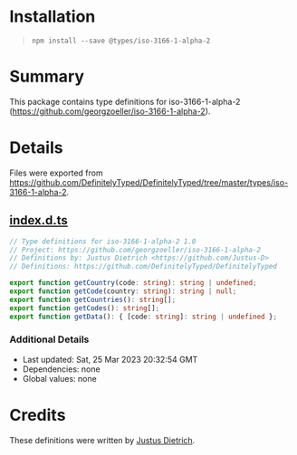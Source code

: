 # Installation
> `npm install --save @types/iso-3166-1-alpha-2`

# Summary
This package contains type definitions for iso-3166-1-alpha-2 (https://github.com/georgzoeller/iso-3166-1-alpha-2).

# Details
Files were exported from https://github.com/DefinitelyTyped/DefinitelyTyped/tree/master/types/iso-3166-1-alpha-2.
## [index.d.ts](https://github.com/DefinitelyTyped/DefinitelyTyped/tree/master/types/iso-3166-1-alpha-2/index.d.ts)
````ts
// Type definitions for iso-3166-1-alpha-2 1.0
// Project: https://github.com/georgzoeller/iso-3166-1-alpha-2
// Definitions by: Justus Dietrich <https://github.com/Justus-D>
// Definitions: https://github.com/DefinitelyTyped/DefinitelyTyped

export function getCountry(code: string): string | undefined;
export function getCode(country: string): string | null;
export function getCountries(): string[];
export function getCodes(): string[];
export function getData(): { [code: string]: string | undefined };

````

### Additional Details
 * Last updated: Sat, 25 Mar 2023 20:32:54 GMT
 * Dependencies: none
 * Global values: none

# Credits
These definitions were written by [Justus Dietrich](https://github.com/Justus-D).

